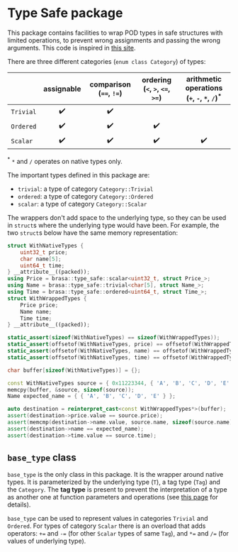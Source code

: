 # Type Safe package
This package contains facilities to wrap POD types in safe structures with
limited operations, to prevent wrong assignments and passing the wrong
arguments. This code is inspired in [this
site](https://github.com/rollbear/strong_type).

There are three different categories (`enum class Category`) of types:

|           | assignable         | comparison (`==`, `!=`) | ordering (`<`, `>`, `<=`, `>=`) | arithmetic operations (`+`, `-`, `*`, `/`)<sup>*</sup> |
| :-------- | :----------------: | :---------------------: | :-----------------------------: | :----------------------------------------------------: |
| `Trivial` | :heavy_check_mark: | :heavy_check_mark:      |                                 |                                                        |
| `Ordered` | :heavy_check_mark: | :heavy_check_mark:      | :heavy_check_mark:              |                                                        |
| `Scalar`  | :heavy_check_mark: | :heavy_check_mark:      | :heavy_check_mark:              | :heavy_check_mark:                                     |

<sup>*</sup> `*` and `/` operates on native types only.

The important types defined in this package are:

* `trivial`: a type of category `Category::Trivial`
* `ordered`: a type of category `Category::Ordered`
* `scalar`: a type of category `Category::Scalar`

The wrappers don't add space to the underlying type, so they can be used in
`struct`s where the underlying type would have been. For example, the two
`struct`s below have the same memory representation:

```cpp
struct WithNativeTypes {
    uint32_t price;
    char name[5];
    uint64_t time;
} __attribute__((packed));
using Price = brasa::type_safe::scalar<uint32_t, struct Price_>;
using Name = brasa::type_safe::trivial<char[5], struct Name_>;
using Time = brasa::type_safe::ordered<uint64_t, struct Time_>;
struct WithWrappedTypes {
    Price price;
    Name name;
    Time time;
} __attribute__((packed));

static_assert(sizeof(WithNativeTypes) == sizeof(WithWrappedTypes));
static_assert(offsetof(WithNativeTypes, price) == offsetof(WithWrappedTypes, price));
static_assert(offsetof(WithNativeTypes, name) == offsetof(WithWrappedTypes, name));
static_assert(offsetof(WithNativeTypes, time) == offsetof(WithWrappedTypes, time));

char buffer[sizeof(WithNativeTypes)] = {};

const WithNativeTypes source = { 0x11223344, { 'A', 'B', 'C', 'D', 'E' }, 0x8877665544332211 };
memcpy(buffer, &source, sizeof(source));
Name expected_name = { { 'A', 'B', 'C', 'D', 'E' } };

auto destination = reinterpret_cast<const WithWrappedTypes*>(buffer);
assert(destination->price.value == source.price);
assert(memcmp(destination->name.value, source.name, sizeof(source.name)) == 0);
assert(destination->name == expected_name);
assert(destination->time.value == source.time);
```

## `base_type` class

`base_type` is the only class in this package. It is the wrapper around native
types. It is parameterized by the underlying type (`T`), a tag type (`Tag`) and
the `Category`. The **tag type** is present to prevent the interpretation of a
type as another one at function parameters and operations (see [this
page](https://github.com/rollbear/strong_type) for details).

`base_type` can be used to represent values in categories `Trivial` and
`Ordered`. For types of category `Scalar` there is an overload that adds
operators: `+=` and `-=` (for other `Scalar` types of same `Tag`), and `*=` and
`/=` (for values of underlying type).
